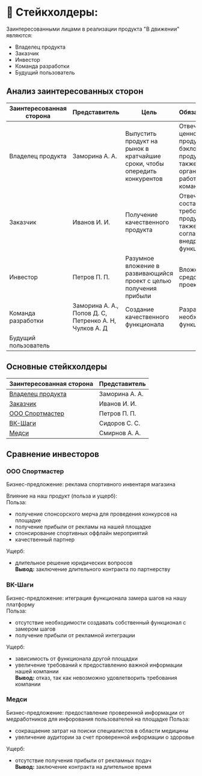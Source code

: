 # 👔 Стейкхолдеры:
Заинтересованными лицами в реализации продукта "В движении" являются:
- Владелец продукта
- Заказчик
- Инвестор
- Команда разработки
- Будущий пользователь

## Анализ заинтересованных сторон
| Заинтересованная сторона | Представитель | Цель | Обязательства | Влияние | Интерес |
|---|---|---|---|---|---|
| Владелец продукта | Заморина А. А. | Выпустить продукт на рынок в кратчайшие сроки, чтобы опередить конкурентов | Отвечает за ценность продукта и бэклог продукта. А также за организацию работ в команде | <span style="color:green">10</span> | 10 |
| Заказчик | Иванов И. И. | Получение качественного продукта | Отвечает за составление требований к продукту. А также согласует внедряемый функционал | 10 | 10 |
| Инвестор | Петров П. П. | Разумное вложение в развивающийся проект с целью получения прибыли | Вложение средств в проект  | 2 | 10 |
| Команда разработки | Заморина А. А.,<br> Попов Д. С,<br> Петренко А. Н,<br> Чулков А. Д | Создание качественного функционала | Разработка необходимого функционала | 10 | 10 |
| Будущий пользователь |  |  |  | 2 | 7 |

## Основные стейкхолдеры
| Заинтересованная сторона | Представитель | 
|---|---|
| [Владелец продукта](</stakeholders/productOwner.md>) | Заморина А. А. | 
| [Заказчик](</stakeholders/customer.md>) | Иванов И. И. |
| [ООО Спортмастер](</stakeholders/investor1.md>) | Петров П. П. |
| [ВК-Шаги](</stakeholders/investor2.md>) | Сидоров С. С. |
| [Медси](</stakeholders/investor3.md>) | Смирнов А. А. |


## Сравнение инвесторов
### ООО Спортмастер
Бизнес-предложение: реклама спортивного инвентаря магазина  

Влияние на наш продукт (польза и ущерб):  
 Польза:
 - получение спонсорского мерча для проведения конкурсов на площадке
 - получение прибыли от рекламы на нашей площадке
 - спонсирование спортивных оффлайн мероприятий
 - качественный партнер

Ущерб:
 - длительное решение юридических вопросов  
**Вывод:** заключение длительного контракта по партнерству

### ВК-Шаги
Бизнес-предложение: итеграция функционала замера шагов на нашу платформу  
Польза:
  - отсутствие необходимости создавать собственный функционал с замером шагов
  - получение прибыли от рекламной интеграции
    
Ущерб:
  - зависимость от функционала другой площадки
  - увеличение требований к предоставлению важной информации нашей компании    
**Вывод:** отказ, так как невозможно удовлетворить требования компании

### Медси
Бизнес-предложение: предоставление проверенной информации от медработников для инфорования пользователей на площадке
Польза:  
  - сокращаение затрат на поиски специалистов в области медицины
  - увеличение аудитории за счет проверенной информации о здоровье  

Ущерб:  
  - отсутствие получения прибыли от рекламных подач  
**Вывод:** заключение контракта на длительное время
